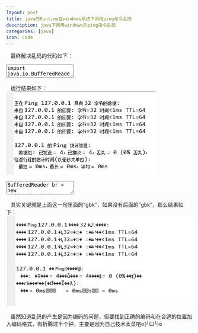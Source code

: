 ```yaml
---
layout: post
title: java的Runtime在windows系统下调用ping命令乱码 
description: java下调用windows的ping指令乱码
categories: [java]
icon: code
---
```

&nbsp;&nbsp; 最终解决乱码的代码如下：    

<textarea name="code" class="java" >
import java.io.BufferedReader;
import java.io.IOException;
import java.io.InputStreamReader;

public class TestRuntimeExec {
	public static void main(String[] args) {
		Runtime r = Runtime.getRuntime();
		Process p;
		try {
			p = r.exec("ping 127.0.0.1");
			BufferedReader br = new BufferedReader(new InputStreamReader(p.getInputStream(), "gbk"));
			String inline;
			while ((inline = br.readLine()) != null) {
				String string = new String(inline.getBytes());
				System.out.println(string);
			}
			br.close();
		} catch (IOException e) {
			e.printStackTrace();
		}
	}
}
</textarea>

&nbsp;&nbsp; 运行结果如下：
<img src="/images/20141207/java-runtime-encode01.png" alt="runtime乱码效果图"/>

<textarea name="code" class="java" >
BufferedReader br = new BufferedReader(new InputStreamReader(p.getInputStream(), "gbk"));
</textarea>

&nbsp;&nbsp; 其实关键就是上面这一句里面的“gbk”，如果没有后面的”gbk“，那么结果如下：
<img src="/images/20141207/java-runtime-encode02.png" alt="runtime乱码效果图"/>

&nbsp;&nbsp;    虽然知道乱码的产生是因为编码的问题，但要找到正确的编码和在合适的位置加入编码格式，有折腾过半个钟，主要是因为自己技术太菜吧o(╯□╰)o
